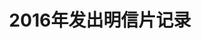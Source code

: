 ---
layout: PC
title: 2016年发出明信片记录
category: PC
tags: PC
keywords: 
PCs: 
    - from-to: 中国-美国
      id: CN-2089874
      distance:
      travel:
      author: snarkdoctor
      cover: pcs_15.jpg
      description:
    - from-to: 中国-俄罗斯
      id: CN-2086442	
      distance:
      travel:
      author: GalinaB
      cover: pcs_14.jpg
      description:
    - from-to: 中国-荷兰
      id: CN-2084556
      distance:
      travel:
      author: yougotmail	
      cover: pcs_13.jpg
      description:
    - from-to: 中国-捷克
      id: CN-2084547
      distance:
      travel:
      author: Danca4
      description:
    - from-to: 中国-爱尔兰
      id: CN-2071663
      distance:
      travel:
      author: fisherman
      cover: pcs_11.jpg
      description:
    - from-to: 中国-意大利
      id: CN-2066680
      distance: 
      travel:
      author: Paol
      cover: pcs_10.jpg
      description:
    - from-to: 大陆-香港
      id: CN-2071665
      distance: 1,072
      travel: 26
      author: yammieyammie
      cover: pcs_9.jpg
      description:
    - from-to: 中国-德国
      id: CN-2062714
      distance: 8,776
      travel: 35
      author: Elphielein	
      cover: pcs_8.jpg
      description:

---